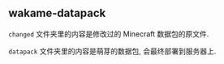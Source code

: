 ## wakame-datapack

`changed` 文件夹里的内容是修改过的 Minecraft 数据包的原文件.

`datapack` 文件夹里的内容是萌芽的数据包, 会最终部署到服务器上.
